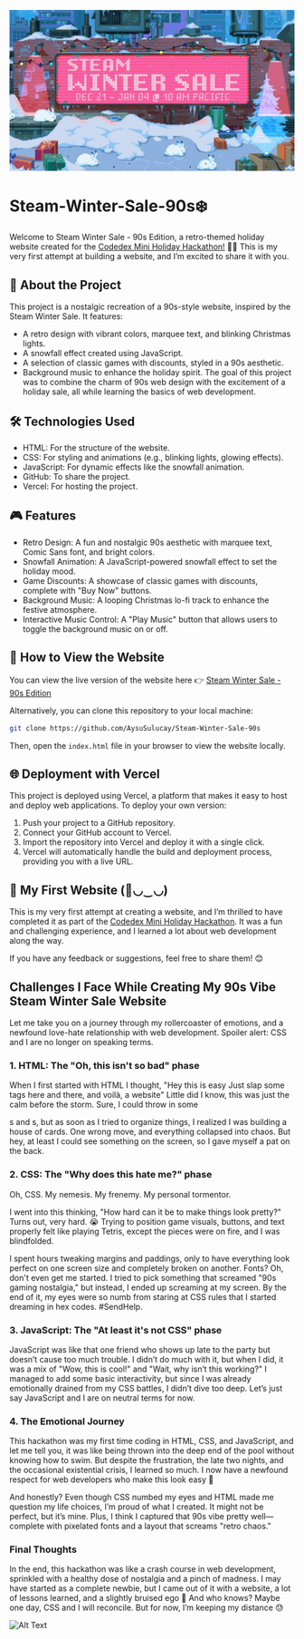 ![Alt Text](steam-winter-sale.jpg)

# Steam-Winter-Sale-90s❄️

Welcome to Steam Winter Sale - 90s Edition, a retro-themed holiday website created for the [Codedex Mini Holiday Hackathon!](https://www.codedex.io/holiday-hackathon) 🎄✨ This is my very first attempt at building a website, and I’m excited to share it with you.

## 🌟 About the Project

This project is a nostalgic recreation of a 90s-style website, inspired by the Steam Winter Sale. It features:
- A retro design with vibrant colors, marquee text, and blinking Christmas lights.
- A snowfall effect created using JavaScript.
- A selection of classic games with discounts, styled in a 90s aesthetic.
- Background music to enhance the holiday spirit.
The goal of this project was to combine the charm of 90s web design with the excitement of a holiday sale, all while learning the basics of web development.

## 🛠️ Technologies Used
- HTML: For the structure of the website.
- CSS: For styling and animations (e.g., blinking lights, glowing effects).
- JavaScript: For dynamic effects like the snowfall animation.
- GitHub: To share the project.
- Vercel: For hosting the project.

## 🎮 Features
- Retro Design: A fun and nostalgic 90s aesthetic with marquee text, Comic Sans font, and bright colors.
- Snowfall Animation: A JavaScript-powered snowfall effect to set the holiday mood.
- Game Discounts: A showcase of classic games with discounts, complete with "Buy Now" buttons.
- Background Music: A looping Christmas lo-fi track to enhance the festive atmosphere.
- Interactive Music Control: A "Play Music" button that allows users to toggle the background music on or off.

## 🚀 How to View the Website

You can view the live version of the website here 👉 [Steam Winter Sale - 90s Edition](https://steam-winter-sale-90s.vercel.app/)

Alternatively, you can clone this repository to your local machine:
```bash
git clone https://github.com/AysuSulucay/Steam-Winter-Sale-90s 
```
Then, open the `index.html` file in your browser to view the website locally.

## 🌐 Deployment with Vercel
This project is deployed using Vercel, a platform that makes it easy to host and deploy web applications. To deploy your own version:
1. Push your project to a GitHub repository.
2. Connect your GitHub account to Vercel.
3. Import the repository into Vercel and deploy it with a single click.
4. Vercel will automatically handle the build and deployment process, providing you with a live URL.

## 🎉 My First Website (🌸◡‿◡)
This is my very first attempt at creating a website, and I’m thrilled to have completed it as part of the [Codedex Mini Holiday Hackathon](https://www.codedex.io/holiday-hackathon). It was a fun and challenging experience, and I learned a lot about web development along the way.

If you have any feedback or suggestions, feel free to share them! 😊

## Challenges I Face While Creating My 90s Vibe Steam Winter Sale Website

Let me take you on a journey through my rollercoaster of emotions, and a newfound love-hate relationship with web development. Spoiler alert: CSS and I are no longer on speaking terms.

### 1. HTML: The "Oh, this isn't so bad" phase

When I first started with HTML I thought, "Hey this is easy Just slap some tags here and there, and voilà, a website" Little did I know, this was just the calm before the storm. Sure, I could throw in some <div>s and <img>s, but as soon as I tried to organize things, I realized I was building a house of cards. One wrong move, and everything collapsed into chaos. But hey, at least I could see something on the screen, so I gave myself a pat on the back.

### 2. CSS: The "Why does this hate me?" phase

Oh, CSS. My nemesis. My frenemy. My personal tormentor.

I went into this thinking, "How hard can it be to make things look pretty?" Turns out, very hard. 😭 Trying to position game visuals, buttons, and text properly felt like playing Tetris, except the pieces were on fire, and I was blindfolded. 

I spent hours tweaking margins and paddings, only to have everything look perfect on one screen size and completely broken on another. Fonts? Oh, don't even get me started. I tried to pick something that screamed "90s gaming nostalgia," but instead, I ended up screaming at my screen. By the end of it, my eyes were so numb from staring at CSS rules that I started dreaming in hex codes. #SendHelp.


### 3. JavaScript: The "At least it's not CSS" phase

JavaScript was like that one friend who shows up late to the party but doesn’t cause too much trouble. I didn’t do much with it, but when I did, it was a mix of "Wow, this is cool!" and "Wait, why isn’t this working?" I managed to add some basic interactivity, but since I was already emotionally drained from my CSS battles, I didn’t dive too deep. Let’s just say JavaScript and I are on neutral terms for now.

### 4. The Emotional Journey

This hackathon was my first time coding in HTML, CSS, and JavaScript, and let me tell you, it was like being thrown into the deep end of the pool without knowing how to swim. But despite the frustration, the late two nights, and the occasional existential crisis, I learned so much. I now have a newfound respect for web developers who make this look easy 🙏

And honestly? Even though CSS numbed my eyes and HTML made me question my life choices, I’m proud of what I created. It might not be perfect, but it’s mine. Plus, I think I captured that 90s vibe pretty well—complete with pixelated fonts and a layout that screams "retro chaos."

### Final Thoughts

In the end, this hackathon was like a crash course in web development, sprinkled with a healthy dose of nostalgia and a pinch of madness. I may have started as a complete newbie, but I came out of it with a website, a lot of lessons learned, and a slightly bruised ego 🙈 And who knows? Maybe one day, CSS and I will reconcile. But for now, I’m keeping my distance 😓

![Alt Text](https://media.tenor.com/xxPgBuwmddQAAAAi/cat.gif)
